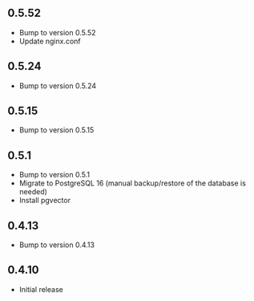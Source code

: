 ## 0.5.52

- Bump to version 0.5.52
- Update nginx.conf

## 0.5.24

- Bump to version 0.5.24

## 0.5.15

- Bump to version 0.5.15

## 0.5.1

- Bump to version 0.5.1
- Migrate to PostgreSQL 16 (manual backup/restore of the database is needed)
- Install pgvector

## 0.4.13

- Bump to version 0.4.13

## 0.4.10

- Initial release
